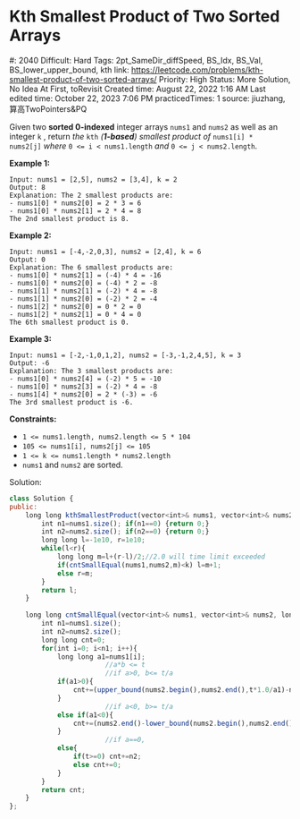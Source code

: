 # Kth Smallest Product of Two Sorted Arrays

#: 2040
Difficult: Hard
Tags: 2pt_SameDir_diffSpeed, BS_Idx, BS_Val, BS_lower_upper_bound, kth
link: https://leetcode.com/problems/kth-smallest-product-of-two-sorted-arrays/
Priority: High
Status: More Solution, No Idea At First, toRevisit
Created time: August 22, 2022 1:16 AM
Last edited time: October 22, 2023 7:06 PM
practicedTimes: 1
source: jiuzhang, 算高TwoPointers&PQ

Given two **sorted 0-indexed** integer arrays `nums1` and `nums2` as well as an integer `k`
, return *the* `kth` *(**1-based**) smallest product of* `nums1[i] * nums2[j]` *where* `0 <= i < nums1.length` *and* `0 <= j < nums2.length`.

**Example 1:**

```
Input: nums1 = [2,5], nums2 = [3,4], k = 2
Output: 8
Explanation: The 2 smallest products are:
- nums1[0] * nums2[0] = 2 * 3 = 6
- nums1[0] * nums2[1] = 2 * 4 = 8
The 2nd smallest product is 8.

```

**Example 2:**

```
Input: nums1 = [-4,-2,0,3], nums2 = [2,4], k = 6
Output: 0
Explanation: The 6 smallest products are:
- nums1[0] * nums2[1] = (-4) * 4 = -16
- nums1[0] * nums2[0] = (-4) * 2 = -8
- nums1[1] * nums2[1] = (-2) * 4 = -8
- nums1[1] * nums2[0] = (-2) * 2 = -4
- nums1[2] * nums2[0] = 0 * 2 = 0
- nums1[2] * nums2[1] = 0 * 4 = 0
The 6th smallest product is 0.

```

**Example 3:**

```
Input: nums1 = [-2,-1,0,1,2], nums2 = [-3,-1,2,4,5], k = 3
Output: -6
Explanation: The 3 smallest products are:
- nums1[0] * nums2[4] = (-2) * 5 = -10
- nums1[0] * nums2[3] = (-2) * 4 = -8
- nums1[4] * nums2[0] = 2 * (-3) = -6
The 3rd smallest product is -6.

```

**Constraints:**

- `1 <= nums1.length, nums2.length <= 5 * 104`
- `105 <= nums1[i], nums2[j] <= 105`
- `1 <= k <= nums1.length * nums2.length`
- `nums1` and `nums2` are sorted.

Solution:

```jsx
class Solution {
public:
    long long kthSmallestProduct(vector<int>& nums1, vector<int>& nums2, long long k) {
        int n1=nums1.size(); if(n1==0) {return 0;}
        int n2=nums2.size(); if(n2==0) {return 0;}
        long long l=-1e10, r=1e10;
        while(l<r){
            long long m=l+(r-l)/2;//2.0 will time limit exceeded
            if(cntSmallEqual(nums1,nums2,m)<k) l=m+1;
            else r=m;
        }
        return l;
    }
    
    long long cntSmallEqual(vector<int>& nums1, vector<int>& nums2, long long t){
        int n1=nums1.size();
        int n2=nums2.size();
        long long cnt=0;
        for(int i=0; i<n1; i++){
            long long a1=nums1[i];
						//a*b <= t
						//if a>0, b<= t/a
            if(a1>0){
                cnt+=(upper_bound(nums2.begin(),nums2.end(),t*1.0/a1)-nums2.begin());
            }
						//if a<0, b>= t/a
            else if(a1<0){
                cnt+=(nums2.end()-lower_bound(nums2.begin(),nums2.end(),t*1.0/a1));
            }
						//if a==0, 
            else{
                if(t>=0) cnt+=n2;
                else cnt+=0;
            }
        }
        return cnt;
    }
};
```